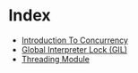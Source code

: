 # Index

- [Introduction To Concurrency](introduction.md)
- [Global Interpreter Lock (GIL)](gil.md)
- [Threading Module](threading.md)
